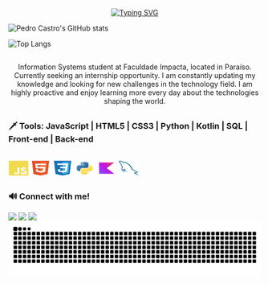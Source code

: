<div align="center">
  <a href="https://git.io/typing-svg">
    <img src="https://readme-typing-svg.demolab.com?font=Fira+Code&weight=500&size=22&pause=1000&color=BD93F9&center=true&vCenter=true&random=false&width=500&lines=Welcome+To+My+Profile!" alt="Typing SVG" />
  </a>
</div>



![Pedro Castro's GitHub stats](https://github-readme-stats.vercel.app/api?username=PedroCastroH&show_icons=true&theme=dracula)

![Top Langs](https://github-readme-stats.vercel.app/api/top-langs/?username=PedroCastroH&layout=compact&theme=dracula)

 ##

<p align="center">Information Systems student at Faculdade Impacta, located in Paraíso. Currently seeking an internship opportunity.
I am constantly updating my knowledge and looking for new challenges in the technology field.
I am highly proactive and enjoy learning more every day about the technologies shaping the world.

 ##
 
### 🗡 Tools: JavaScript | HTML5 | CSS3 | Python | Kotlin | SQL | Front-end | Back-end


<div style="display: inline_block"><br>
  <img align="center" alt="Pedro-Js" height="30" width="40" src="https://raw.githubusercontent.com/devicons/devicon/master/icons/javascript/javascript-plain.svg">
  <img align="center" alt="Pedro-HTML" height="30" width="40" src="https://raw.githubusercontent.com/devicons/devicon/master/icons/html5/html5-original.svg">
  <img align="center" alt="Pedro-CSS" height="30" width="40" src="https://raw.githubusercontent.com/devicons/devicon/master/icons/css3/css3-original.svg">
  <img align="center" alt="Pedro-Python" height="30" width="40" src="https://raw.githubusercontent.com/devicons/devicon/master/icons/python/python-original.svg">
  <img align="center" alt="Pedro-Kotlin" height="30" width="40" src="https://raw.githubusercontent.com/devicons/devicon/master/icons/kotlin/kotlin-original.svg">
  <img align="center" alt="Pedro-SQL" height="30" width="40" src="https://raw.githubusercontent.com/devicons/devicon/master/icons/mysql/mysql-original.svg">

</div>
  
  ##

 ### 🔊 Connect with me!
 
<div> 
  <a href="https://www.instagram.com/pedroh__castro/" target="_blank"><img src="https://img.shields.io/badge/-Instagram-%23E4405F?style=for-the-badge&logo=instagram&logoColor=white" target="_blank"></a>
  <a href = "mailto:pedrohcastrot@gmail.com"><img src="https://img.shields.io/badge/-Gmail-%23333?style=for-the-badge&logo=gmail&logoColor=white" target="_blank"></a>
  <a href="https://www.linkedin.com/in/pedro-castro-6083592b3/" target="_blank"><img src="https://img.shields.io/badge/-LinkedIn-%230077B5?style=for-the-badge&logo=linkedin&logoColor=white" target="_blank"></a> 

  
</div>

<picture align="center">
  <source media="(prefers-color-scheme: dark)" srcset="https://raw.githubusercontent.com/PedroCastroH/PedroCastroH/output/github-contribution-grid-snake-dark.svg">
  <source media="(prefers-color-scheme: light)" srcset="https://raw.githubusercontent.com/PedroCastroH/PedroCastroH/output/github-contribution-grid-snake-dark.svg">
  <img align="center" alt="github contribution grid snake animation" src="https://raw.githubusercontent.com/PedroCastroH/PedroCastroH/output/github-contribution-grid-snake.svg">
</picture>

